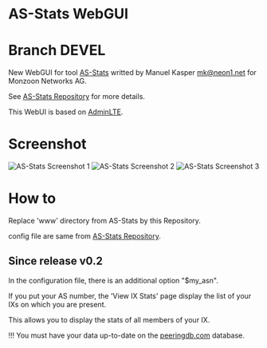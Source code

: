 AS-Stats WebGUI
===============

# Branch DEVEL

New WebGUI for tool [AS-Stats](https://github.com/manuelkasper/AS-Stats) writted by Manuel Kasper <mk@neon1.net> for Monzoon Networks AG.

See [AS-Stats Repository](https://github.com/manuelkasper/AS-Stats) for more details.

This WebUI is based on [AdminLTE](https://github.com/almasaeed2010/AdminLTE).

# Screenshot
![AS-Stats Screenshot 1](https://github.com/nidebr/as-stats-gui/raw/master/docs/images/screenshot1.png "AS-Stats Screenshot #1")
![AS-Stats Screenshot 2](https://github.com/nidebr/as-stats-gui/raw/master/docs/images/screenshot2.png "AS-Stats Screenshot #2")
![AS-Stats Screenshot 3](https://github.com/nidebr/as-stats-gui/raw/master/docs/images/screenshot3.png "AS-Stats Screenshot #3")

# How to

Replace 'www' directory from AS-Stats by this Repository.

config file are same from [AS-Stats Repository](https://github.com/manuelkasper/AS-Stats).

## Since release v0.2

In the configuration file, there is an additional option "$my_asn".

If you put your AS number, the 'View IX Stats' page display the list of your IXs on which you are present.

This allows you to display the stats of all members of your IX.

!!! You must have your data up-to-date on the [peeringdb.com](https://www.peeringdb.com/) database.
